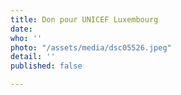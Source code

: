 ```yaml
---
title: Don pour UNICEF Luxembourg
date: 
who: ''
photo: "/assets/media/dsc05526.jpeg"
detail: ''
published: false

---
```

